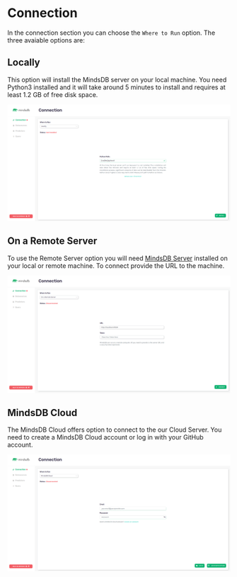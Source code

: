 # Connection

In the connection section you can choose the `Where to Run` option. The three avaiable options are:

## Locally 

This option will install the MindsDB server on your local machine. You need Python3 installed and it will take around 5 minutes to install and requires at least 1.2 GB of free disk space. 

![Connect Locally](/assets/scout/connection-local.png)

## On a Remote Server 

To use the Remote Server option you will need [MindsDB Server](https://github.com/mindsdb/mindsdb_server) installed on your local or remote machine. To connect provide the URL to the machine.

![On a Remote Server](/assets/scout/connection-remote.png)

## MindsDB Cloud

The MindsDB Cloud offers option to connect to the our Cloud Server. You need to create a MindsDB Cloud account or log in with your GitHub account.

![On a Remote Server](/assets/scout/connection-cloud.png)